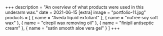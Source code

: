 +++
description = "An overview of what products were used in this underarm wax."
date = 2021-06-15
[extra]
image = "portfolio-11.jpg"
products = [
  { name = "Aveda liquid exfoliant" }, 
  { name = "nufree soy soft wax" }, 
  { name = "cirepil wax removing oil" }, 
  { name = "finipil antiseptic cream" },
{ name = "satin smooth aloe vera gel" }
]
+++
